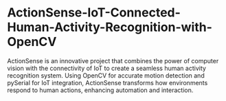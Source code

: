 # ActionSense-IoT-Connected-Human-Activity-Recognition-with-OpenCV
ActionSense is an innovative project that combines the power of computer vision with the connectivity of IoT to create a seamless human activity recognition system. Using OpenCV for accurate motion detection and pySerial for IoT integration, ActionSense transforms how environments respond to human actions, enhancing automation and interaction.
